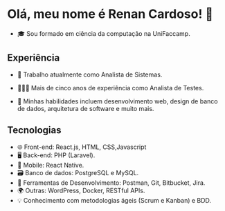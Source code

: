 # Olá, meu nome é Renan Cardoso! 👋

- 🎓 Sou formado em ciência da computação na UniFaccamp.

## Experiência

- 💼 Trabalho atualmente como Analista de Sistemas.
- 🕵🏾‍♂️ Mais de cinco anos de experiência como Analista de Testes.

- 🔧 Minhas habilidades incluem desenvolvimento web, design de banco de dados, arquitetura de software e muito mais.

## Tecnologias

- 🌐 Front-end: React.js, HTML, CSS,Javascript
- 🖥️ Back-end: PHP (Laravel).
- 📱 Mobile: React Native.
- 🗃️ Banco de dados: PostgreSQL e MySQL.
- 🧰 Ferramentas de Desenvolvimento: Postman, Git, Bitbucket, Jira.
- 🌍 Outras: WordPress, Docker, RESTful APIs.
- 💡 Conhecimento com metodologias ágeis (Scrum e Kanban) e BDD.
